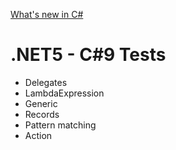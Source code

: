 [What's new in C#](https://docs.microsoft.com/de-de/dotnet/csharp/whats-new/csharp-9)
# .NET5 - C#9 Tests
* Delegates
* LambdaExpression
* Generic
* Records
* Pattern matching
* Action

